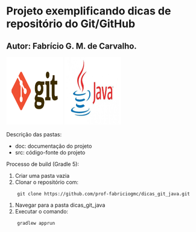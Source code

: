 # Projeto exemplificando dicas de repositório do Git/GitHub
## Autor: Fabrício G. M. de Carvalho.

<p float="left">
<img src="/doc/img/img_git.png" width="150" height="180"/>
<img src="/doc/img/img_java.jpg" width="150" height="180"/>
</p>

Descrição das pastas:

* doc: documentação do projeto
* src: código-fonte do projeto

Processo de build (Gradle 5):
1. Criar uma pasta vazia
1. Clonar o repositório com:  
```console
	git clone https://github.com/prof-fabriciogmc/dicas_git_java.git 
```
1. Navegar para a pasta dicas_git_java
1. Executar o comando: 
```console
	gradlew apprun
```
